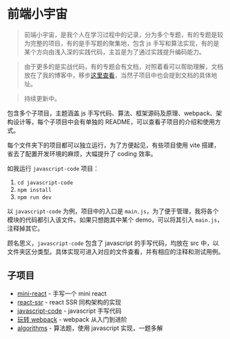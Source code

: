 # 前端小宇宙

> 前端小宇宙，是我个人在学习过程中的记录，分为多个专题，有的专题是较为完整的项目，有的是手写题的聚集地，包含 js 手写和算法实现，有的是某个方向由浅入深的实践代码，主旨是为了通过实践提升编码能力。

> 由于更多的是实战代码，有的专题会有文档，对照着看可以帮助理解，文档放在了我的博客中，移步[这里查看](https://blog.ywhoo.cn/)，当然子项目中也会提到文档的具体地址。

> 持续更新中。

包含多个子项目，主题涵盖 js 手写代码、算法、框架源码及原理、webpack、架构设计等，每个子项目中会有单独的 README，可以查看子项目的介绍和使用方式。

每个文件夹下的项目都可以独立运行，为了方便起见，有些项目使用 vite 搭建，省去了配置开发环境的麻烦，大幅提升了 coding 效率。

如我运行 `javascript-code` 项目：

1. `cd javascript-code`
2. `npm install`
3. `npm run dev`

以 `javascript-code` 为例，项目中的入口是 `main.js`，为了便于管理，我将各个模块的代码都引入该文件。如果只想跑其中某个 demo，可以将其引入 `main.js`，注释掉其它。

顾名思义，`javascript-code` 包含了 javascript 的手写代码，均放在 src 中，以文件夹区分类型。具体实现可进入对应的文件查看，并有相应的注释和测试用例。

## 子项目

- [mini-react](./mini-react) - 手写一个 mini react
- [react-ssr](./react-ssr) - react SSR 同构架构的实现
- [javascript-code](./javascript-code) - javascript 手写代码
- [玩转 webpack](./play-webpack) - webpack 从入门到进阶
- [algorithms](./algorithms) - 算法题，使用 javascript 实现，一题多解

